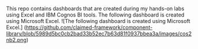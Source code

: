 This repo contains dashboards that are created during my hands-on labs using Excel and IBM Cognos BI tools.
The following dashboard is created using Microsoft Excel.
![The following dashboard is created using Microsoft Excel.] (https://github.com/claimed-framework/component-library/blob/5989d5bc0cb2bad33b52ec7b63d81f0937bbea3a/images/cos2nb2.png)
